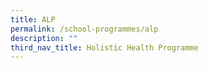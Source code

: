 ```yaml
---
title: ALP
permalink: /school-programmes/alp
description: ""
third_nav_title: Holistic Health Programme
---
```

